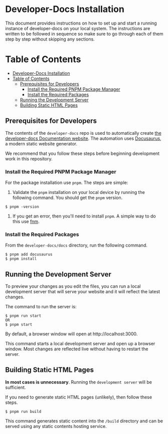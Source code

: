 # Developer-Docs Installation

This document provides instructions on how to set up and start a running instance of developer-docs on your local system. The instructions are written to be followed in sequence so make sure to go through each of them step by step without skipping any sections.

# Table of Contents

<!-- TOC -->

- [Developer-Docs Installation](#developer-docs-installation)
- [Table of Contents](#table-of-contents)
    - [Prerequisites for Developers](#prerequisites-for-developers)
        - [Install the Required PNPM Package Manager](#install-the-required-pnpm-package-manager)
        - [Install the Required Packages](#install-the-required-packages)
    - [Running the Development Server](#running-the-development-server)
    - [Building Static HTML Pages](#building-static-html-pages)

<!-- /TOC -->

## Prerequisites for Developers

The contents of the `developer-docs` repo is used to automatically create [the developer-docs Documentation website](https://developer.palisadoes.org/). The automation uses [Docusaurus](https://docusaurus.io/docs/), a modern static website generator.

We recommend that you follow these steps before beginning development work in this repository.

### Install the Required PNPM Package Manager

For the package installation use `pnpm`. The steps are simple:

1. Validate the `pnpm` installation on your local device by running the following command. You should get the `pnpm` version.

```terminal
$ pnpm -version
```

1. If you get an error, then you'll need to install `pnpm`. A simple way to do this use [fnm](https://github.com/Schniz/fnm).

### Install the Required Packages

From the `developer-docs/docs` directory, run the following command.

```console
$ pnpm add docusaurus
$ pnpm install
```

## Running the Development Server

To preview your changes as you edit the files, you can run a local development server that will serve your website and it will reflect the latest changes.

The command to run the server is:

```console
$ pnpm run start
OR
$ pnpm start
```

By default, a browser window will open at http://localhost:3000.

This command starts a local development server and open up a browser window. Most changes are reflected live without having to restart the server.

## Building Static HTML Pages

**In most cases is unnecessary**. Running the `development server` will be sufficient.

If you need to generate static HTML pages (unlikely), then follow these steps.

```console
$ pnpm run build
```

This command generates static content into the `/build` directory and can be served using any static contents hosting service.
